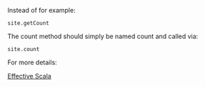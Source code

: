 Instead of for example:

    site.getCount

The count method should simply be named count and called via:

    site.count

For more details:

[Effective Scala](https://twitter.github.io/effectivescala/#Formatting-Naming)
